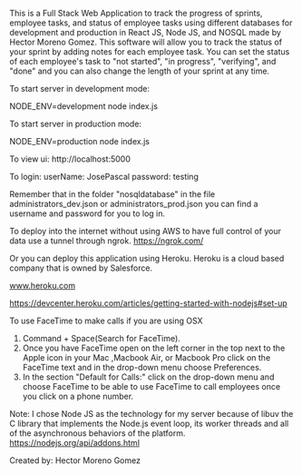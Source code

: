 This is a Full Stack Web Application to track the progress of sprints, employee tasks, and status of employee tasks using different databases for development and production in React JS, Node JS, and NOSQL made by Hector Moreno Gomez. This software will allow you to track the status of your sprint by adding notes for each employee task. You can set the status of each employee's task to "not started", "in progress", "verifying", and "done" and you can also change the length of your sprint at any time.

To start server in development mode:

NODE_ENV=development node index.js

To start server in production mode:

NODE_ENV=production node index.js

To view ui:
http://localhost:5000

To login:
userName: JosePascal
password: testing

Remember that in the folder "nosqldatabase" in the file administrators_dev.json or administrators_prod.json you can find a username and password for you to log in.

To deploy into the internet without using AWS to have full control of your data use a tunnel through ngrok.
https://ngrok.com/

Or you can deploy this application using Heroku. Heroku is a cloud based company that is owned by Salesforce.

www.heroku.com

https://devcenter.heroku.com/articles/getting-started-with-nodejs#set-up

To use FaceTime to make calls if you are using OSX

1. Command + Space(Search for FaceTime).
2. Once you have FaceTime open on the left corner in the top next to the Apple icon in your Mac
   ,Macbook Air, or Macbook Pro click on the FaceTime text and in the drop-down menu choose Preferences.
3. In the section "Default for Calls:" click on the drop-down menu and choose FaceTime to be able to use
   FaceTime to call employees once you click on a phone number.

Note: I chose Node JS as the technology for my server because of libuv the C library that implements the Node.js event loop, its worker threads and all of the asynchronous behaviors of the platform. https://nodejs.org/api/addons.html

Created by: Hector Moreno Gomez
